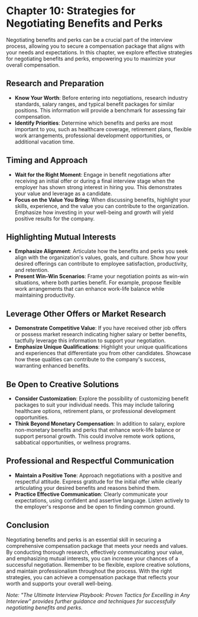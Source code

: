 Chapter 10: Strategies for Negotiating Benefits and Perks
=========================================================

Negotiating benefits and perks can be a crucial part of the interview process, allowing you to secure a compensation package that aligns with your needs and expectations. In this chapter, we explore effective strategies for negotiating benefits and perks, empowering you to maximize your overall compensation.

Research and Preparation
------------------------

* **Know Your Worth**: Before entering into negotiations, research industry standards, salary ranges, and typical benefit packages for similar positions. This information will provide a benchmark for assessing fair compensation.
* **Identify Priorities**: Determine which benefits and perks are most important to you, such as healthcare coverage, retirement plans, flexible work arrangements, professional development opportunities, or additional vacation time.

Timing and Approach
-------------------

* **Wait for the Right Moment**: Engage in benefit negotiations after receiving an initial offer or during a final interview stage when the employer has shown strong interest in hiring you. This demonstrates your value and leverage as a candidate.
* **Focus on the Value You Bring**: When discussing benefits, highlight your skills, experience, and the value you can contribute to the organization. Emphasize how investing in your well-being and growth will yield positive results for the company.

Highlighting Mutual Interests
-----------------------------

* **Emphasize Alignment**: Articulate how the benefits and perks you seek align with the organization's values, goals, and culture. Show how your desired offerings can contribute to employee satisfaction, productivity, and retention.
* **Present Win-Win Scenarios**: Frame your negotiation points as win-win situations, where both parties benefit. For example, propose flexible work arrangements that can enhance work-life balance while maintaining productivity.

Leverage Other Offers or Market Research
----------------------------------------

* **Demonstrate Competitive Value**: If you have received other job offers or possess market research indicating higher salary or better benefits, tactfully leverage this information to support your negotiation.
* **Emphasize Unique Qualifications**: Highlight your unique qualifications and experiences that differentiate you from other candidates. Showcase how these qualities can contribute to the company's success, warranting enhanced benefits.

Be Open to Creative Solutions
-----------------------------

* **Consider Customization**: Explore the possibility of customizing benefit packages to suit your individual needs. This may include tailoring healthcare options, retirement plans, or professional development opportunities.
* **Think Beyond Monetary Compensation**: In addition to salary, explore non-monetary benefits and perks that enhance work-life balance or support personal growth. This could involve remote work options, sabbatical opportunities, or wellness programs.

Professional and Respectful Communication
-----------------------------------------

* **Maintain a Positive Tone**: Approach negotiations with a positive and respectful attitude. Express gratitude for the initial offer while clearly articulating your desired benefits and reasons behind them.
* **Practice Effective Communication**: Clearly communicate your expectations, using confident and assertive language. Listen actively to the employer's response and be open to finding common ground.

Conclusion
----------

Negotiating benefits and perks is an essential skill in securing a comprehensive compensation package that meets your needs and values. By conducting thorough research, effectively communicating your value, and emphasizing mutual interests, you can increase your chances of a successful negotiation. Remember to be flexible, explore creative solutions, and maintain professionalism throughout the process. With the right strategies, you can achieve a compensation package that reflects your worth and supports your overall well-being.

*Note: "The Ultimate Interview Playbook: Proven Tactics for Excelling in Any Interview" provides further guidance and techniques for successfully negotiating benefits and perks.*
